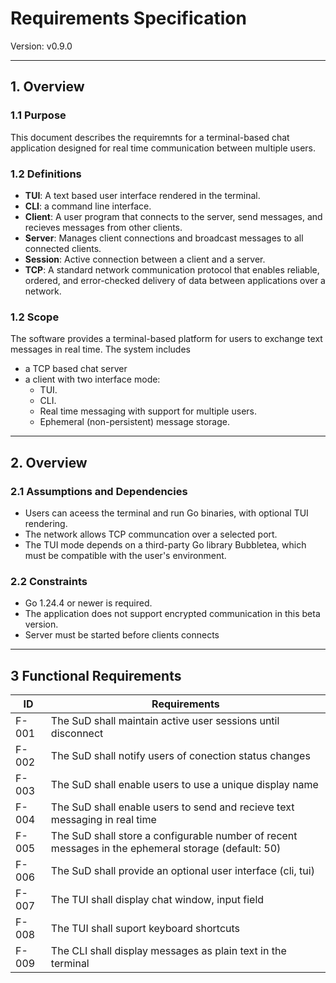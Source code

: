 # Requirements Specification
Version: v0.9.0

---

## 1. Overview
### 1.1 Purpose
This document describes the requiremnts for a terminal-based chat application designed for real time communication between multiple users.

### 1.2 Definitions
- **TUI**: A text based user interface rendered in the terminal.
- **CLI**: a command line interface.
- **Client**: A user program that connects to the server, send messages, and recieves messages from other clients.
- **Server**: Manages client connections and broadcast messages to all connected clients.
- **Session**: Active connection between a client and a server.
- **TCP**: A standard network communication protocol that enables reliable, ordered, and error-checked delivery of data between applications over a network.

### 1.2 Scope
The software provides a terminal-based platform for users to exchange text messages in real time. The system includes
- a TCP based chat server
- a client with two interface mode:
    - TUI.
    - CLI.
    - Real time messaging with support for multiple users.
    - Ephemeral (non-persistent) message storage.

---

## 2. Overview
### 2.1 Assumptions and Dependencies
- Users can aceess the terminal and run Go binaries, with optional TUI rendering.
- The network allows TCP communcation over a selected port.
- The TUI mode depends on a third-party Go library Bubbletea, which must be compatible with the user's environment.

### 2.2 Constraints
- Go 1.24.4 or newer is required.
- The application does not support encrypted communication in this beta version.
- Server must be started before clients connects

---

## 3 Functional Requirements

| ID | Requirements|
|---|---|
| F-001 | The SuD shall maintain active user sessions until disconnect |
| F-002 | The SuD shall notify users of conection status changes |
| F-003 | The SuD shall enable users to use a unique display name |
| F-004 | The SuD shall enable users to send and recieve text messaging in real time |
| F-005 | The SuD shall store a configurable number of recent messages in the ephemeral storage (default: 50) |
| F-006 | The SuD shall provide an optional user interface (cli, tui) |
| F-007 | The TUI shall display chat window, input field |
| F-008 | The TUI shall suport keyboard shortcuts |
| F-009 | The CLI shall display messages as plain text in the terminal |

